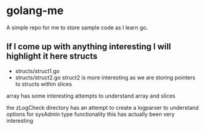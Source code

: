 golang-me
=========

A simple repo for me to store sample code as I learn go.

If I come up with anything interesting I will highlight it here
structs
-------
* structs/struct1.go 
* structs/struct2.go
struct2 is more interesting as we are storing pointers to structs within slices

array has some interesting attempts to understand array and slices

the zLogCheck directory has an attempt to create a logparser to understand options for sysAdmin type functionality
this has actually been very interesting

